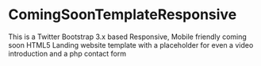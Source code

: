ComingSoonTemplateResponsive
============================

This is a Twitter Bootstrap 3.x based Responsive, Mobile friendly coming soon HTML5 Landing website template with a placeholder for even a video introduction and a php contact form
